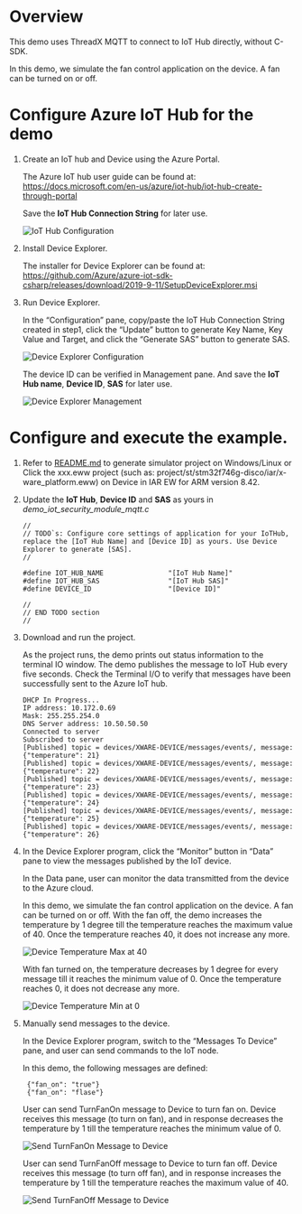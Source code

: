 
# Overview

This demo uses ThreadX MQTT to connect to IoT Hub directly, without C-SDK.

In this demo, we simulate the fan control application on the device. A fan can be turned on or off.


# Configure Azure IoT Hub for the demo

1. Create an IoT hub and Device using the Azure Portal.

    The  Azure IoT hub user guide can be found at: https://docs.microsoft.com/en-us/azure/iot-hub/iot-hub-create-through-portal

    Save the **IoT Hub Connection String** for later use.

    ![IoT Hub Configuration](../../../img/iothub_configuration.png)


2. Install Device Explorer.

    The installer for Device Explorer can be found at: https://github.com/Azure/azure-iot-sdk-csharp/releases/download/2019-9-11/SetupDeviceExplorer.msi


3. Run Device Explorer.

    In the “Configuration” pane, copy/paste the IoT Hub Connection String created in step1, click the “Update” button to generate Key Name, Key Value and Target, and click the “Generate SAS” button to generate SAS.

    ![Device Explorer Configuration](../../../img/device_explorer/device_explorer_configuration.png)

    The device ID can be verified in Management pane. And save the **IoT Hub name**, **Device ID**, **SAS** for later use.

    ![Device Explorer Management](../../../img/device_explorer/device_explorer_management.png)


# Configure and execute the example.

1. Refer to [README.md](../../project/x86/README.md) to generate simulator project on Windows/Linux or Click the xxx.eww project (such as: project/st/stm32f746g-disco/iar/x-ware_platform.eww) on Device in IAR EW for ARM version 8.42.


2. Update the **IoT Hub**, **Device ID** and **SAS** as yours in *demo_iot_security_module_mqtt.c*

    ```
    //
    // TODO`s: Configure core settings of application for your IoTHub, replace the [IoT Hub Name] and [Device ID] as yours. Use Device Explorer to generate [SAS].
    //

    #define IOT_HUB_NAME                "[IoT Hub Name]"
    #define IOT_HUB_SAS                 "[IoT Hub SAS]"
    #define DEVICE_ID                   "[Device ID]"

    //
    // END TODO section
    //
    ```

3. Download and run the project.

    As the project runs, the demo prints out status information to the terminal IO window. The demo publishes the message to IoT Hub every five seconds. Check the Terminal I/O to verify that messages have been successfully sent to the Azure IoT hub.

    ```
    DHCP In Progress...
    IP address: 10.172.0.69
    Mask: 255.255.254.0
    DNS Server address: 10.50.50.50
    Connected to server
    Subscribed to server
    [Published] topic = devices/XWARE-DEVICE/messages/events/, message: {"temperature": 21}
    [Published] topic = devices/XWARE-DEVICE/messages/events/, message: {"temperature": 22}
    [Published] topic = devices/XWARE-DEVICE/messages/events/, message: {"temperature": 23}
    [Published] topic = devices/XWARE-DEVICE/messages/events/, message: {"temperature": 24}
    [Published] topic = devices/XWARE-DEVICE/messages/events/, message: {"temperature": 25}
    [Published] topic = devices/XWARE-DEVICE/messages/events/, message: {"temperature": 26}
    ```


4. In the Device Explorer program, click the “Monitor” button in “Data” pane to view the messages published by the IoT device.

    In the Data pane, user can monitor the data transmitted from the device to the Azure cloud.

    In this demo, we simulate the fan control application on the device. A fan can be turned on or off. With the fan off, the demo increases the temperature by 1 degree till the temperature reaches the maximum value of 40. Once the temperature reaches 40, it does not increase any more.

    ![Device Temperature Max at 40](../../../img/device_explorer/device_temperature_max_at_40.png)

    With fan turned on, the temperature decreases by 1 degree for every message till it reaches the minimum value of 0. Once the temperature reaches 0, it does not decrease any more.

    ![Device Temperature Min at 0](../../../img/device_explorer/device_temperature_min_at_0.png)


5. Manually send messages to the device.

    In the Device Explorer program, switch to the “Messages To Device” pane, and user can send commands to the IoT node.

    In this demo, the following messages are defined:

        {"fan_on": "true"}
        {"fan_on": "flase"}

    User can send TurnFanOn message to Device to turn fan on. Device receives this message (to turn on fan), and in response decreases the temperature by 1 till the temperature reaches the minimum value of 0.

    ![Send TurnFanOn Message to Device](../../../img/device_explorer/send_turnfanon_message_to_device.png)

    User can send TurnFanOff message to Device to turn fan off. Device receives this message (to turn off fan), and in response increases the temperature by 1 till the temperature reaches the maximum value of 40.

    ![Send TurnFanOff Message to Device](../../../img/device_explorer/send_turnfanoff_message_to_device.png)
